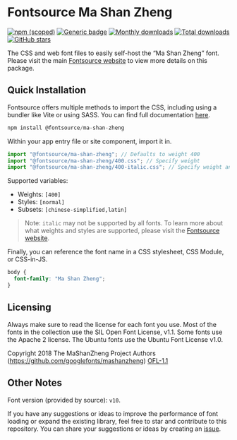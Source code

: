 # Fontsource Ma Shan Zheng

[![npm (scoped)](https://img.shields.io/npm/v/@fontsource/ma-shan-zheng?color=brightgreen)](https://www.npmjs.com/package/@fontsource/ma-shan-zheng) [![Generic badge](https://img.shields.io/badge/fontsource-passing-brightgreen)](https://github.com/fontsource/fontsource) [![Monthly downloads](https://badgen.net/npm/dm/@fontsource/ma-shan-zheng)](https://github.com/fontsource/fontsource) [![Total downloads](https://badgen.net/npm/dt/@fontsource/ma-shan-zheng)](https://github.com/fontsource/fontsource) [![GitHub stars](https://img.shields.io/github/stars/fontsource/fontsource.svg?style=social&label=Star)](https://github.com/fontsource/fontsource/stargazers)

The CSS and web font files to easily self-host the “Ma Shan Zheng” font. Please visit the main [Fontsource website](https://fontsource.org/fonts/ma-shan-zheng) to view more details on this package.

## Quick Installation

Fontsource offers multiple methods to import the CSS, including using a bundler like Vite or using SASS. You can find full documentation [here](https://fontsource.org/docs/getting-started/introduction).

```javascript
npm install @fontsource/ma-shan-zheng
```

Within your app entry file or site component, import it in.

```javascript
import "@fontsource/ma-shan-zheng"; // Defaults to weight 400
import "@fontsource/ma-shan-zheng/400.css"; // Specify weight
import "@fontsource/ma-shan-zheng/400-italic.css"; // Specify weight and style
```

Supported variables:
- Weights: `[400]`
- Styles: `[normal]`
- Subsets: `[chinese-simplified,latin]`

> Note: `italic` may not be supported by all fonts. To learn more about what weights and styles are supported, please visit the [Fontsource website](https://fontsource.org/fonts/ma-shan-zheng).

Finally, you can reference the font name in a CSS stylesheet, CSS Module, or CSS-in-JS.

```css
body {
  font-family: "Ma Shan Zheng";
}
```

## Licensing
Always make sure to read the license for each font you use. Most of the fonts in the collection use the SIL Open Font License, v1.1. Some fonts use the Apache 2 license. The Ubuntu fonts use the Ubuntu Font License v1.0.

Copyright 2018 The MaShanZheng Project Authors (https://github.com/googlefonts/mashanzheng)
[OFL-1.1](http://scripts.sil.org/OFL)

## Other Notes
Font version (provided by source): `v10`.

If you have any suggestions or ideas to improve the performance of font loading or expand the existing library, feel free to star and contribute to this repository. You can share your suggestions or ideas by creating an [issue](https://github.com/fontsource/fontsource/issues).